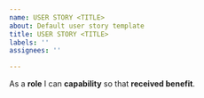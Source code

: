 ```yaml
---
name: USER STORY <TITLE>
about: Default user story template
title: USER STORY <TITLE>
labels: ''
assignees: ''

---
```


As a **role** I can **capability** so that **received benefit**.
